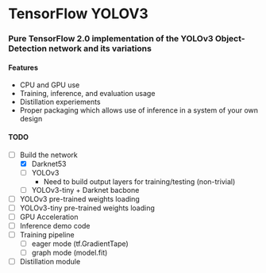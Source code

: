 # TensorFlow YOLOV3

### Pure TensorFlow 2.0 implementation of the YOLOv3 Object-Detection network and its variations
#### Features
- CPU and GPU use
- Training, inference, and evaluation usage
- Distillation experiements
- Proper packaging which allows use of inference in a system of your own design

#### TODO
- [ ] Build the network
  - [x] Darknet53
  - [ ] YOLOv3
    - Need to build output layers for training/testing (non-trivial)
  - [ ] YOLOv3-tiny + Darknet bacbone
- [ ] YOLOv3 pre-trained weights loading
- [ ] YOLOv3-tiny pre-trained weights loading
- [ ] GPU Acceleration
- [ ] Inference demo code
- [ ] Training pipeline
  - [ ] eager mode (tf.GradientTape)
  - [ ] graph mode (model.fit)
- [ ] Distillation module
